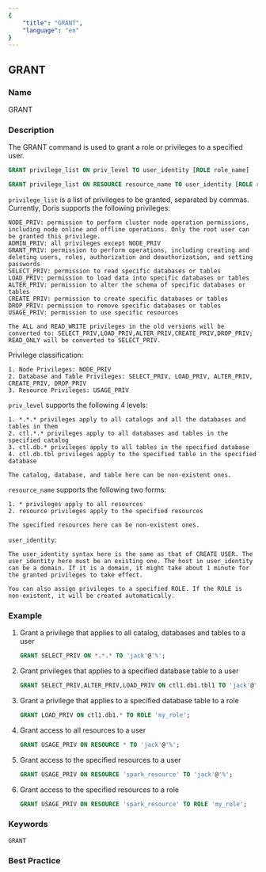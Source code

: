 ```yaml
---
{
    "title": "GRANT",
    "language": "en"
}
---
```


## GRANT

### Name

GRANT

### Description

The GRANT command is used to grant a role or privileges to a specified user.

```sql
GRANT privilege_list ON priv_level TO user_identity [ROLE role_name]

GRANT privilege_list ON RESOURCE resource_name TO user_identity [ROLE role_name]
````

`privilege_list` is a list of privileges to be granted, separated by commas. Currently, Doris supports the following privileges:

    NODE_PRIV: permission to perform cluster node operation permissions, including node online and offline operations. Only the root user can be granted this privilege.
    ADMIN_PRIV: all privileges except NODE_PRIV
    GRANT_PRIV: permission to perform operations, including creating and deleting users, roles, authorization and deauthorization, and setting passwords
    SELECT_PRIV: permission to read specific databases or tables
    LOAD_PRIV: permission to load data into specific databases or tables
    ALTER_PRIV: permission to alter the schema of specific databases or tables
    CREATE_PRIV: permission to create specific databases or tables
    DROP_PRIV: permission to remove specific databases or tables
    USAGE_PRIV: permission to use specific resources
    
    The ALL and READ_WRITE privileges in the old versions will be converted to: SELECT_PRIV,LOAD_PRIV,ALTER_PRIV,CREATE_PRIV,DROP_PRIV;
    READ_ONLY will be converted to SELECT_PRIV.

Privilege classification:

    1. Node Privileges: NODE_PRIV
    2. Database and Table Privileges: SELECT_PRIV, LOAD_PRIV, ALTER_PRIV, CREATE_PRIV, DROP_PRIV
    3. Resource Privileges: USAGE_PRIV

`priv_level` supports the following 4 levels:

    1. *.*.* privileges apply to all catalogs and all the databases and tables in them
    2. ctl.*.* privileges apply to all databases and tables in the specified catalog
    3. ctl.db.* privileges apply to all tables in the specified database
    4. ctl.db.tbl privileges apply to the specified table in the specified database
    
    The catalog, database, and table here can be non-existent ones.

`resource_name` supports the following two forms:

    1. * privileges apply to all resources
    2. resource privileges apply to the specified resources
    
    The specified resources here can be non-existent ones.

`user_identity`:

    The user_identity syntax here is the same as that of CREATE USER. The user_identity here must be an existing one. The host in user_identity can be a domain. If it is a domain, it might take about 1 minute for the granted privileges to take effect.
    
    You can also assign privileges to a specified ROLE. If the ROLE is non-existent, it will be created automatically.

### Example

1. Grant a privilege that applies to all catalog, databases and tables to a user

   ```sql
   GRANT SELECT_PRIV ON *.*.* TO 'jack'@'%';
   ````

2. Grant privileges that applies to a specified database table to a user

   ```sql
   GRANT SELECT_PRIV,ALTER_PRIV,LOAD_PRIV ON ctl1.db1.tbl1 TO 'jack'@'192.8.%';
   ````

3. Grant a privilege that applies to a specified database table to a role

   ```sql
   GRANT LOAD_PRIV ON ctl1.db1.* TO ROLE 'my_role';
   ````

4. Grant access to all resources to a user

   ```sql
   GRANT USAGE_PRIV ON RESOURCE * TO 'jack'@'%';
   ````

5. Grant access to the specified resources to a user

   ```sql
   GRANT USAGE_PRIV ON RESOURCE 'spark_resource' TO 'jack'@'%';
   ````

6. Grant access to the specified resources to a role

   ```sql
   GRANT USAGE_PRIV ON RESOURCE 'spark_resource' TO ROLE 'my_role';
   ````

### Keywords

    GRANT

### Best Practice

